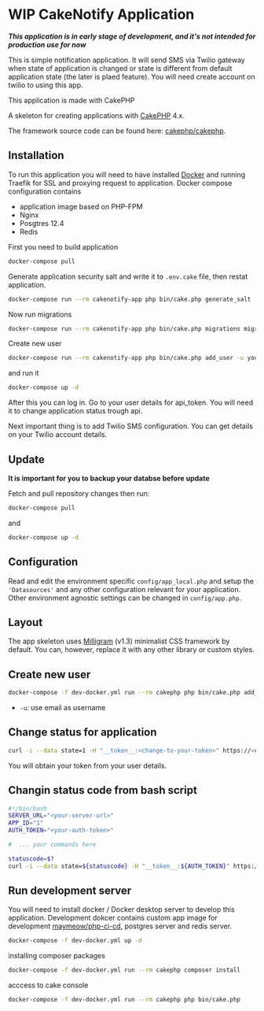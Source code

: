 # WIP CakeNotify Application

***This application is in early stage of development, and it's not intended for production use for now***

This is simple notification application. It will send SMS via Twilio gateway when state of application is changed or state is different from default application state (the later is plaed feature). You will need
create account on twilio to using this app.

This application is made with CakePHP

A skeleton for creating applications with [CakePHP](https://cakephp.org) 4.x.

The framework source code can be found here: [cakephp/cakephp](https://github.com/cakephp/cakephp).

## Installation

To run this application you will need to have installed [Docker](https://docs.docker.com/get-docker/) and running Traefik for SSL and proxying request to application. Docker compose configuration contains

* application image based on PHP-FPM
* Nginx
* Posgtres 12.4
* Redis

First you need to build application

```bash
docker-compose pull
```

Generate application security salt and write it to `.env.cake` file, then restat application.

```bash
docker-compose run --rm cakenotify-app php bin/cake.php generate_salt
```

Now run migrations

```bash
docker-compose run --rm cakenotify-app php bin/cake.php migrations migrate
```

Create new user

```bash
docker-compose run --rm cakenotify-app php bin/cake.php add_user -u your@email -p paSSw0rd
```

and run it

```bash
docker-compose up -d
```

After this you can log in. Go to your user details for api_token. You will need it to change application status trough api.

Next important thing is to add Twilio SMS configuration. You can get details on your Twilio account details.

## Update

**It is important for you to backup your databse before update**

Fetch and pull repository changes then run:

```bash
docker-compose pull
```

and

```bash
docker-compose up -d
```

## Configuration

Read and edit the environment specific `config/app_local.php` and setup the
`'Datasources'` and any other configuration relevant for your application.
Other environment agnostic settings can be changed in `config/app.php`.

## Layout

The app skeleton uses [Milligram](https://milligram.io/) (v1.3) minimalist CSS
framework by default. You can, however, replace it with any other library or
custom styles.

## Create new user

```bash
docker-compose -f dev-docker.yml run --rm cakephp php bin/cake.php add_user -u user@email.tld -p yourPassword
```

* `-u`: use email as username

## Change status for application

```bash
curl -i --data state=1 -H "__token__:<change-to-your-token>" https://<change-to-server-address>/api/v1/applications/create-log/<application-id>.json
```

You will obtain your token from your user details.

## Changin status code from bash script

```bash
#!/bin/bash
SERVER_URL="<your-server-url>"
APP_ID="1"
AUTH_TOKEN="<your-auth-token>"

#  ... your commands here

statuscode=$?
curl -i --data state=${statuscode} -H "__token__:${AUTH_TOKEN}" https://${SERVER_URL}/api/v1/applications/create-log/${APP_ID}.json
```

## Run development server

You will need to install docker / Docker desktop server to develop this application. Development dokcer contains custom app image for development [maymeow/php-ci-cd](https://github.com/MayMeow/php-ci-cd),
postgres server and redis server.

```bash
docker-compose -f dev-docker.yml up -d
```

installing composer packages

```bash
docker-compose -f dev-docker.yml run --rm cakephp composer install
```

acccess to cake console

```bash
docker-compose -f dev-docker.yml run --rm cakephp php bin/cake.php
```
